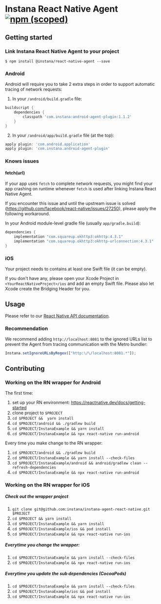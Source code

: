 # Instana React Native Agent <a href="https://www.npmjs.com/package/@instana/react-native-agent"><img alt="npm (scoped)" src="https://img.shields.io/npm/v/instana/react-native-agent?color=0db4b33"></a>

## Getting started

### Link Instana React Native Agent to your project

```
$ npm install @instana/react-native-agent --save 
```

### Android

Android will require you to take 2 extra steps in order to support automatic tracing of network requests:

1. In your `/android/build.gradle` file:

```groovy
buildscript {
    dependencies {
        classpath 'com.instana:android-agent-plugin:1.1.2'
    }
}
```

2. In your `/android/app/build.gradle` file (at the top):

```groovy
apply plugin: 'com.android.application'
apply plugin: 'com.instana.android-agent-plugin'
```

### Knows issues

#### fetch(url)

If your app uses `fetch` to complete network requests, you might find your app crashing on runtime whenever `fetch` is used after linking Instana React Native Agent. 

If you encounter this issue and until the upstream issue is solved (https://github.com/facebook/react-native/issues/27250), please apply the following workaround.

In your Android module-level gradle file (usually `app/gradle.build`):
```groovy
dependencies {
    implementation "com.squareup.okhttp3:okhttp:4.3.1"
    implementation "com.squareup.okhttp3:okhttp-urlconnection:4.3.1"
}
```

### iOS

Your project needs to contains at least one Swift file (it can be empty).

If you don't have any, please open your Xcode Project in `<YourReactNativeProject>/ios` and add an empty Swift file. Please also let Xcode create the Bridging Header for you.

## Usage

Please refer to our [React Native API documentation](https://docs.instana.io/products/mobile_app_monitoring/react_native_api/).

### Recommendation

We recommend adding `http://localhost:8081` to the ignored URLs list to prevent the Agent from tracing communication with the Metro bundler:

```javascript
Instana.setIgnoreURLsByRegex(["http:\/\/localhost:8081.*"]);
```

## Contributing

### Working on the RN wrapper for Android

The first time:
1. set up your RN environment: https://reactnative.dev/docs/getting-started
2. clone project to `$PROJECT`
3. `cd $PROJECT &&  yarn install`
4. `cd $PROJECT/android && ./gradlew build`
5. `cd $PROJECT/InstanaExample && yarn install`
6. `cd $PROJECT/InstanaExample && npx react-native run-android`

Every time you make change to the RN wrapper:
1. `cd $PROJECT/android && ./gradlew build`
2. `cd $PROJECT/InstanaExample && yarn install --check-files`
3. `cd $PROJECT/InstanaExample/android && android/gradlew clean --refresh-dependencies`
4. `cd $PROJECT/InstanaExample && npx react-native run-android`

### Working on the RN wrapper for iOS
##### Check out the wrapper project

1. `git clone git@github.com:instana/instana-agent-react-native.git $PROJECT`
2. `cd $PROJECT && yarn install`
3. `cd $PROJECT/InstanaExample && yarn install`
4. `cd $PROJECT/InstanaExample/ios && pod install`
5. `cd $PROJECT/InstanaExample && npx react-native run-ios`

##### Everytime you change the wrapper:

1. `cd $PROJECT/InstanaExample && yarn install --check-files`
2. `cd $PROJECT/InstanaExample && npx react-native run-ios`

##### Everytime you update the sub dependencies (CocoaPods)

1. `cd $PROJECT/InstanaExample && yarn install --check-files`
2. `cd $PROJECT/InstanaExample/ios && pod install`
3. `cd $PROJECT/InstanaExample && npx react-native run-ios`
